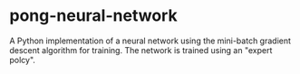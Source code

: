 # pong-neural-network

A Python implementation of a neural network using the mini-batch gradient descent algorithm for training.
The network is trained using an "expert polcy".
